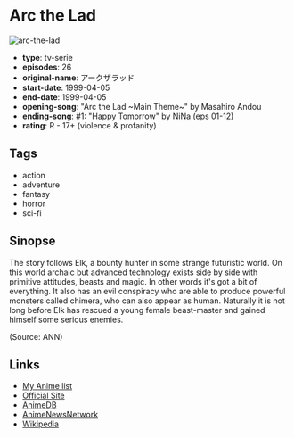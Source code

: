 # Arc the Lad

![arc-the-lad](https://cdn.myanimelist.net/images/anime/3/49041.jpg)

-   **type**: tv-serie
-   **episodes**: 26
-   **original-name**: アークザラッド
-   **start-date**: 1999-04-05
-   **end-date**: 1999-04-05
-   **opening-song**: "Arc the Lad ~Main Theme~" by Masahiro Andou
-   **ending-song**: #1: "Happy Tomorrow" by NiNa (eps 01-12)
-   **rating**: R - 17+ (violence & profanity)

## Tags

-   action
-   adventure
-   fantasy
-   horror
-   sci-fi

## Sinopse

The story follows Elk, a bounty hunter in some strange futuristic world. On this world archaic but advanced technology exists side by side with primitive attitudes, beasts and magic. In other words it's got a bit of everything. It also has an evil conspiracy who are able to produce powerful monsters called chimera, who can also appear as human. Naturally it is not long before Elk has rescued a young female beast-master and gained himself some serious enemies.

(Source: ANN)

## Links

-   [My Anime list](https://myanimelist.net/anime/55/Arc_the_Lad)
-   [Official Site](http://www.sonymusic.co.jp/Animation/Arc/)
-   [AnimeDB](http://anidb.info/perl-bin/animedb.pl?show=anime&aid=433)
-   [AnimeNewsNetwork](http://www.animenewsnetwork.com/encyclopedia/anime.php?id=246)
-   [Wikipedia](http://en.wikipedia.org/wiki/Arc_the_Lad)

